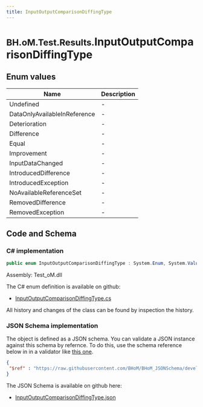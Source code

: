 ```yaml
---
title: InputOutputComparisonDiffingType
---
```


# <small>BH.oM.Test.Results.</small>**InputOutputComparisonDiffingType**



## Enum values

| Name            | Description                                                    |
|-----------------|----------------------------------------------------------------|
| Undefined |  -  |
| DataOnlyAvailableInReference |  -  |
| Deterioration |  -  |
| Difference |  -  |
| Equal |  -  |
| Improvement |  -  |
| InputDataChanged |  -  |
| IntroducedDifference |  -  |
| IntroducedException |  -  |
| NoAvailableReferenceSet |  -  |
| RemovedDifference |  -  |
| RemovedException |  -  |


## Code and Schema

### C# implementation

``` C# title="C#"
public enum InputOutputComparisonDiffingType : System.Enum, System.ValueType, System.IComparable, System.ISpanFormattable, System.IFormattable, System.IConvertible
```

Assembly: Test_oM.dll

The C# enum definition is available on github:

- [InputOutputComparisonDiffingType.cs](https://github.com/BHoM/BHoM/blob/develop/Test_oM/Results\Enums\InputOutputComparisonDiffingType.cs)

All history and changes of the class can be found by inspection the history.
### JSON Schema implementation

The object is defined as a JSON schema. You can validate a JSON instance against this schema by refernce. To do this, use the schema reference below in in a validator like [this one](https://www.jsonschemavalidator.net/).

``` json title="JSON Schema"
{
 "$ref" : "https://raw.githubusercontent.com/BHoM/BHoM_JSONSchema/develop/Test_oM/Results/InputOutputComparisonDiffingType.json"
}
```

The JSON Schema is available on github here:

- [InputOutputComparisonDiffingType.json](https://github.com/BHoM/BHoM_JSONSchema/blob/develop/Test_oM/Results/InputOutputComparisonDiffingType.json)
